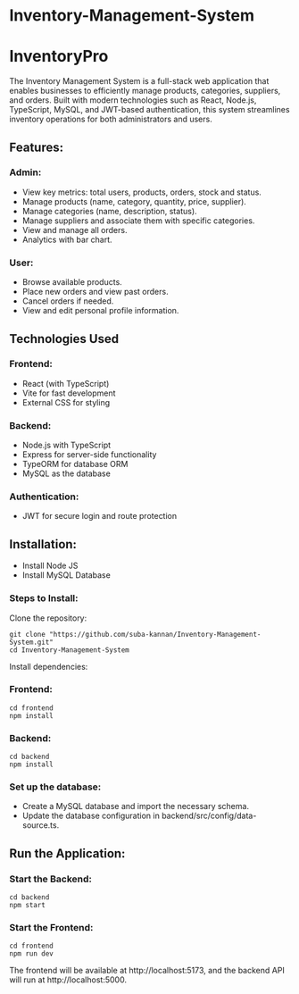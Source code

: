 # Inventory-Management-System
# InventoryPro

The Inventory Management System is a full-stack web application that enables businesses to efficiently manage products, categories, suppliers, and orders. Built with modern technologies such as React, Node.js, TypeScript, MySQL, and JWT-based authentication, this system streamlines inventory operations for both administrators and users.

## Features:

### Admin:

* View key metrics: total users, products, orders, stock and status.
* Manage products (name, category, quantity, price, supplier).
* Manage categories (name, description, status).
* Manage suppliers and associate them with specific categories.
* View and manage all orders.
* Analytics with bar chart.

### User:

* Browse available products.
* Place new orders and view past orders.
* Cancel orders if needed.
* View and edit personal profile information.

## Technologies Used

### Frontend:

* React (with TypeScript)
* Vite for fast development
* External CSS for styling

### Backend:

* Node.js with TypeScript
* Express for server-side functionality
* TypeORM for database ORM
* MySQL as the database

### Authentication:

* JWT for secure login and route protection

## Installation:

* Install Node JS
* Install MySQL Database

### Steps to Install:

Clone the repository:

```
git clone "https://github.com/suba-kannan/Inventory-Management-System.git"
cd Inventory-Management-System
```

Install dependencies:

### Frontend:

```
cd frontend
npm install
```

### Backend:

```
cd backend
npm install
```

### Set up the database:

* Create a MySQL database and import the necessary schema.
* Update the database configuration in backend/src/config/data-source.ts.

## Run the Application:

### Start the Backend:
```
cd backend
npm start
```

### Start the Frontend:
```
cd frontend
npm run dev
```
The frontend will be available at http://localhost:5173, and the backend API will run at http://localhost:5000.